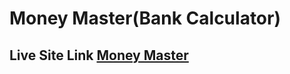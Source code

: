 # Money Master(Bank Calculator)
## Live Site Link [Money Master](https://bank-calculation-a05.netlify.app/)

